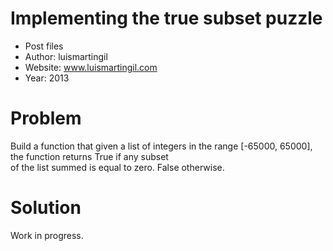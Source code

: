 # Implementing the true subset puzzle
- Post files
- Author: luismartingil 
- Website: www.luismartingil.com
- Year: 2013

# Problem

Build a function that given a list of integers in the range [-65000, 65000], the function returns True if any subset\
 of the list summed is equal to zero. False otherwise.

# Solution

Work in progress.